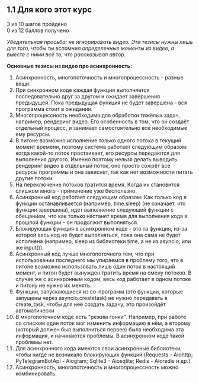 ## 1.1 Для кого этот курс
3 из 10 шагов пройдено  
0 из 12 баллов  получено

_Убедительная просьба: не игнорировать видео. Эти тезисы нужны лишь для того, чтобы ты вспомнил определенные моменты из видео, а вместе с ними всё то, что рассказывал автор._  
  
**Основные тезисы из видео про асинхронность:**

1.  Асинхронность, многопоточность и многопроцессность - разные вещи.
2.  При синхронном коде каждая функция выполняется последовательно друг за другом и ожидает завершения предыдущей. Пока предыдущая функция не будет завершена - вся программа стоит в ожидании.
3.  Многопроцессность необходима для обработки тяжёлых задач, например, рендеринг видео. Его особенность в том, что он создаёт отдельный процесс, и занимает самостоятельно все необходимые ему ресурсы.
4.  В питоне возможно исполнение только одного потока в текущий момент времени, поэтому система работает следующим образом: когда какой-то поток простаивает, его ресурсы передаются для выполнения другого. Именно поэтому нельзя делать выводить рендеринг видео в отдельный поток, оно просто сожрёт все ресурсы программы и она зависнет, так как нет возможности питать другие потоки.
5.  На переключение потоков тратится время. Когда их становится слишком много - применение уже бесполезно.
6.  Асинхронный код работает следующим образом: Как только код в функции останавливается (например, time.sleep) (не означает, что функция завершена), идет выполнение следующей функции с обещанием, что как только настанет время для выполнения кода в прошлой функции - он продолжит выполняться.
7.  Блокирующая функция в асинхронном коде - это та функция, из-за которой весь код не будет выполняться, пока она сама не будет исполнена (например, sleep из библиотеки time, а не из asyncio; или же input()).
8.  Асинхронный код лучше многопоточного тем, что при использовании последнего мы упираемся в проблему того, что в питоне возможно использовать лишь один поток в настоящий момент, и питон будет вынужден тратить время на смену потоков. В случае же с асинхронным кодом, весь код работает в одном потоке и питону не нужно их менять.
9.  Функции, запускающиеся из со-программ (это функции, которые запущены через asyncio.createtask) не нужно передавать в create\_task, чтобы для неё создать задачу, это произойдёт автоматически
10.  В многопоточном коде есть "режим гонки". Например, при работе со списком один поток мог изменить информацию в нём, а второму (который должен был выполниться первее) была необходима эта информация, и начинаются проблемы. В асинхронном коде такой проблемы нет.
11.  Для асинхронного кода имеются свои асинхронные библиотеки, чтобы нигде не возникало блокирующих функций (Requests - Aiohttp; PyTelegramBotApi - Aiogram; Sqlite3 - Aiosqlite; Redis - Aioredis и др.).
12.  Асинхронность, многопоточность и многопроцессность можно комбинировать.